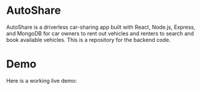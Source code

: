# AutoShare

AutoShare is a driverless car-sharing app built with React, Node.js, Express, and MongoDB for car owners to rent out vehicles and renters to search and book available vehicles.
This is a repository for the backend code.

# Demo

Here is a working live demo:
